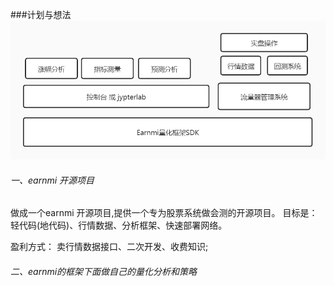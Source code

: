 ###计划与想法
![](imges/规划与想法.jpg)
###### 一、earnmi 开源项目

做成一个earnmi 开源项目,提供一个专为股票系统做会测的开源项目。 
目标是：轻代码(地代码)、行情数据、分析框架、快速部署网络。

盈利方式： 卖行情数据接口、二次开发、收费知识;


###### 二、earnmi的框架下面做自己的量化分析和策略


